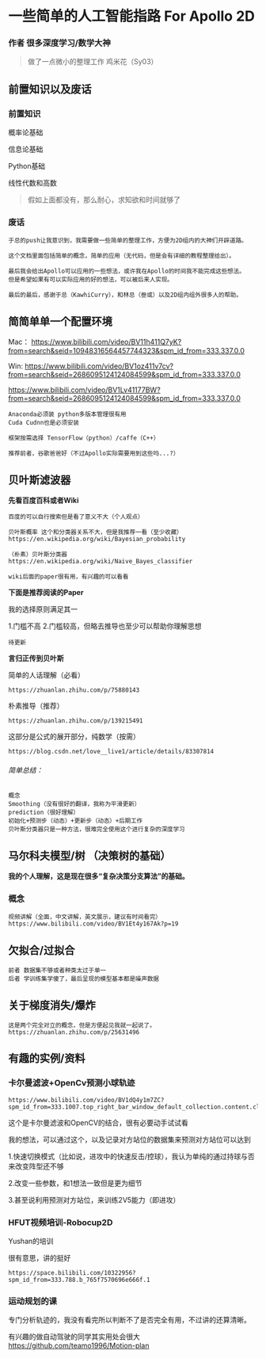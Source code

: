 # 一些简单的人工智能指路 For Apollo 2D

### 作者  很多深度学习/数学大神

>做了一点微小的整理工作 鸡米花（Sy03）

## 前置知识以及废话

### 前置知识

概率论基础

信息论基础

Python基础

线性代数和高数

>假如上面都没有，那么耐心，求知欲和时间就够了

### 废话
    
    于总的push让我意识到，我需要做一些简单的整理工作，方便为2D组内的大神们开辟道路。

    这个文档里面包括简单的概念，简单的应用（无代码，但是会有详细的教程整理给出）。
    
    最后我会给出Apollo可以应用的一些想法，或许我在Apollo的时间我不能完成这些想法。
    但是希望如果有可以实际应用的好的想法，可以被后来人实现。

    最后的最后，感谢于总（KawhiCurry），和林总（叁或）以及2D组内组外很多人的帮助。

## 简简单单一个配置环境
Mac：
https://www.bilibili.com/video/BV11h411Q7yK?from=search&seid=10948316564457744323&spm_id_from=333.337.0.0

Win:
https://www.bilibili.com/video/BV1oz411v7cv?from=search&seid=2686095124124084599&spm_id_from=333.337.0.0

https://www.bilibili.com/video/BV1Lv41177BW?from=search&seid=2686095124124084599&spm_id_from=333.337.0.0

    Anaconda必须装 python多版本管理很有用
    Cuda Cudnn也是必须安装

    框架按需选择 TensorFlow（python）/caffe（C++） 

    推荐前者，谷歌爸爸好（不过Apollo实际需要用到这些吗...?）

    

## 贝叶斯滤波器

**先看百度百科或者Wiki**
    
    百度的可以自行搜索但是看了意义不大（个人观点）

    贝叶斯概率 这个和分类器关系不大，但是我推荐一看（至少收藏）
    https://en.wikipedia.org/wiki/Bayesian_probability

    （朴素）贝叶斯分类器
    https://en.wikipedia.org/wiki/Naive_Bayes_classifier

    wiki后面的paper很有用，有兴趣的可以看看



**下面是推荐阅读的Paper**

我的选择原则满足其一 

1.门槛不高  2.门槛较高，但略去推导也至少可以帮助你理解思想

    待更新


**言归正传到贝叶斯**

简单的人话理解（必看）

    https://zhuanlan.zhihu.com/p/75880143

朴素推导（推荐） 

    https://zhuanlan.zhihu.com/p/139215491

这部分是公式的展开部分，纯数学（按需）

    https://blog.csdn.net/love__live1/article/details/83307814


###### 简单总结：
    概念 
    Smoothing（没有很好的翻译，我称为平滑更新）
    prediction（很好理解）
    初始化+预测步（动态）+更新步（动态）+后期工作
    贝叶斯分类器只是一种方法，很难完全使用这个进行复杂的深度学习
## 马尔科夫模型/树 （决策树的基础）

**我的个人理解，这是现在很多“复杂决策分支算法”的基础。**

### 概念
    视频讲解（全面，中文讲解，英文展示，建议有时间看完）
    https://www.bilibili.com/video/BV1Et4y167Ak?p=19
## 欠拟合/过拟合
    前者 数据集不够或者种类太过于单一
    后者 学训练集学傻了，最后呈现的模型基本都是噪声数据


## 关于梯度消失/爆炸
    这是两个完全对立的概念，但是方便起见我就一起说了。
    https://zhuanlan.zhihu.com/p/25631496

## 有趣的实例/资料

### 卡尔曼滤波+OpenCv预测小球轨迹 

    https://www.bilibili.com/video/BV1dQ4y1m7ZC?spm_id_from=333.1007.top_right_bar_window_default_collection.content.click

这个是卡尔曼滤波和OpenCV的结合，很有必要动手试试看

我的想法，可以通过这个，以及记录对方站位的数据集来预测对方站位可以达到

1.快速切换模式（比如说，进攻中的快速反击/控球），我认为单纯的通过持球与否来改变阵型还不够

2.改变一些参数，和1想法一致但是更为细节

3.甚至说利用预测对方站位，来训练2V5能力（即进攻）


### HFUT视频培训-Robocup2D

Yushan的培训

很有意思，讲的挺好

    https://space.bilibili.com/10322956?spm_id_from=333.788.b_765f7570696e666f.1

### 运动规划的课 

专门分析轨迹的，我没有看完所以判断不了是否完全有用，不过讲的还算清晰。

有兴趣的做自动驾驶的同学其实用处会很大
    https://github.com/teamo1996/Motion-plan

